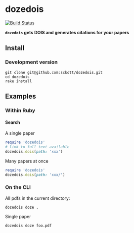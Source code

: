 dozedois
========

[![Build Status](https://travis-ci.org/sckott/dozedois.svg?branch=master)](https://travis-ci.org/sckott/dozedois)

__`dozedois` gets DOIS and generates citations for your papers__

## Install

### Development version

```
git clone git@github.com:sckott/dozedois.git
cd dozedois
rake install
```

## Examples

### Within Ruby

#### Search

A single paper

```ruby
require 'dozedois'
# link to full text available
dozedois.dois(path: 'xxx')
```

Many papers at once

```ruby
require 'dozedois'
dozedois.dois(path: 'xxx/')
```

### On the CLI

All pdfs in the current directory:

```shell
dozedois doze .
```

Single paper

```shell
dozedois doze foo.pdf
```

[changelog]: https://github.com/sckott/dozedois/blob/master/CHANGELOG.md
